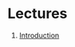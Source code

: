 Lectures
========

1. [Introduction](https://docs.google.com/presentation/d/179SO5gDbgxoJRjYQr2A4NKuFog5UNI3JNlH4PAx8fVM/edit?usp=sharing)
